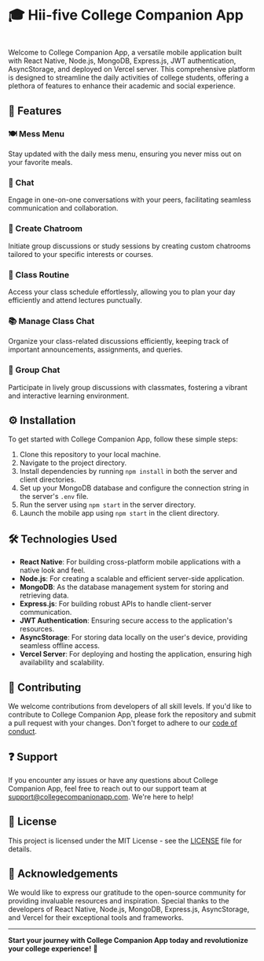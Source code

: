 # 🎓 Hii-five College Companion App
#
Welcome to College Companion App, a versatile mobile application built with React Native, Node.js, MongoDB, Express.js, JWT authentication, AsyncStorage, and  deployed on Vercel server. This comprehensive platform is designed to streamline the daily activities of college students, offering a plethora of features to enhance their academic and social experience.

## 🚀 Features

### 🍽️ Mess Menu
Stay updated with the daily mess menu, ensuring you never miss out on your favorite meals.

### 💬 Chat
Engage in one-on-one conversations with your peers, facilitating seamless communication and collaboration.

### 🎉 Create Chatroom
Initiate group discussions or study sessions by creating custom chatrooms tailored to your specific interests or courses.

### 📅 Class Routine
Access your class schedule effortlessly, allowing you to plan your day efficiently and attend lectures punctually.

### 📚 Manage Class Chat
Organize your class-related discussions efficiently, keeping track of important announcements, assignments, and queries.

### 👥 Group Chat
Participate in lively group discussions with classmates, fostering a vibrant and interactive learning environment.

## ⚙️ Installation

To get started with College Companion App, follow these simple steps:

1. Clone this repository to your local machine.
2. Navigate to the project directory.
3. Install dependencies by running `npm install` in both the server and client directories.
4. Set up your MongoDB database and configure the connection string in the server's `.env` file.
5. Run the server using `npm start` in the server directory.
6. Launch the mobile app using `npm start` in the client directory.

## 🛠️ Technologies Used

- **React Native**: For building cross-platform mobile applications with a native look and feel.
- **Node.js**: For creating a scalable and efficient server-side application.
- **MongoDB**: As the database management system for storing and retrieving data.
- **Express.js**: For building robust APIs to handle client-server communication.
- **JWT Authentication**: Ensuring secure access to the application's resources.
- **AsyncStorage**: For storing data locally on the user's device, providing seamless offline access.
- **Vercel Server**: For deploying and hosting the application, ensuring high availability and scalability.

## 🤝 Contributing

We welcome contributions from developers of all skill levels. If you'd like to contribute to College Companion App, please fork the repository and submit a pull request with your changes. Don't forget to adhere to our [code of conduct](./CODE_OF_CONDUCT.md).

## ❓ Support

If you encounter any issues or have any questions about College Companion App, feel free to reach out to our support team at support@collegecompanionapp.com. We're here to help!

## 📝 License

This project is licensed under the MIT License - see the [LICENSE](./LICENSE) file for details.

## 🙏 Acknowledgements

We would like to express our gratitude to the open-source community for providing invaluable resources and inspiration. Special thanks to the developers of React Native, Node.js, MongoDB, Express.js, AsyncStorage, and Vercel for their exceptional tools and frameworks.

---

**Start your journey with College Companion App today and revolutionize your college experience!** 🎉
